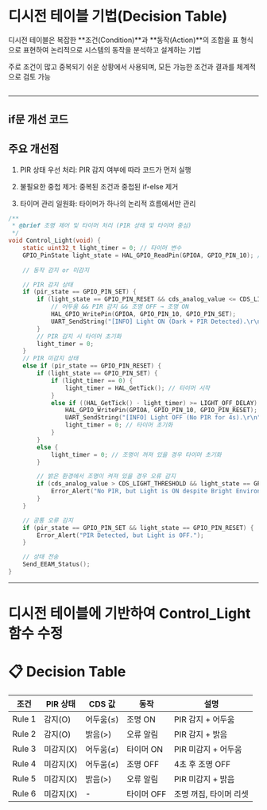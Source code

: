 # **디시전 테이블 기법(Decision Table)**

디시전 테이블은 복잡한 **조건(Condition)**과 **동작(Action)**의 조합을 표 형식으로 표현하여 논리적으로 시스템의 동작을 분석하고 설계하는 기법

주로 조건이 많고 중복되기 쉬운 상황에서 사용되며, 모든 가능한 조건과 결과를 체계적으로 검토 가능 

## 
-------------
## if문 개선 코드 

## 주요 개선점

1. PIR 상태 우선 처리: PIR 감지 여부에 따라 코드가 먼저 실행

2. 불필요한 중첩 제거: 중복된 조건과 중첩된 if-else 제거 

3. 타이머 관리 일원화: 타이머가 하나의 논리적 흐름에서만 관리

```c 
/**
 * @brief 조명 제어 및 타이머 처리 (PIR 상태 및 타이머 중심)
 */
void Control_Light(void) {
    static uint32_t light_timer = 0; // 타이머 변수
    GPIO_PinState light_state = HAL_GPIO_ReadPin(GPIOA, GPIO_PIN_10); // 현재 조명 상태
    
    // 동작 감지 or 미감지

    // PIR 감지 상태 
    if (pir_state == GPIO_PIN_SET) {
        if (light_state == GPIO_PIN_RESET && cds_analog_value <= CDS_LIGHT_THRESHOLD) {
            // 어두움 && PIR 감지 && 조명 OFF → 조명 ON
            HAL_GPIO_WritePin(GPIOA, GPIO_PIN_10, GPIO_PIN_SET);
            UART_SendString("[INFO] Light ON (Dark + PIR Detected).\r\n");
        }
        // PIR 감지 시 타이머 초기화
        light_timer = 0;
    }
    // PIR 미감지 상태
    else if (pir_state == GPIO_PIN_RESET) {
        if (light_state == GPIO_PIN_SET) {
            if (light_timer == 0) {
                light_timer = HAL_GetTick(); // 타이머 시작
            } 
            else if ((HAL_GetTick() - light_timer) >= LIGHT_OFF_DELAY) {
                HAL_GPIO_WritePin(GPIOA, GPIO_PIN_10, GPIO_PIN_RESET); // 조명 OFF
                UART_SendString("[INFO] Light OFF (No PIR for 4s).\r\n");
                light_timer = 0; // 타이머 초기화
            }
        } 
        else {
            light_timer = 0; // 조명이 꺼져 있을 경우 타이머 초기화
        }

        // 밝은 환경에서 조명이 켜져 있을 경우 오류 감지
        if (cds_analog_value > CDS_LIGHT_THRESHOLD && light_state == GPIO_PIN_SET) {
            Error_Alert("No PIR, but Light is ON despite Bright Environment.");
        }
    }

    // 공통 오류 감지
    if (pir_state == GPIO_PIN_SET && light_state == GPIO_PIN_RESET) {
        Error_Alert("PIR Detected, but Light is OFF.");
    }

    // 상태 전송
    Send_EEAM_Status();
}
```
---------

# **디시전 테이블에 기반하여 Control_Light 함수 수정** 


# 📋 Decision Table
| 조건       | PIR 상태 | CDS 값     | 동작       | 설명                 |
|------------|----------|-----------|-----------|---------------------- |
| Rule 1     | 감지(O)  | 어두움(≤) | 조명 ON   | PIR 감지 + 어두움       |
| Rule 2     | 감지(O)  | 밝음(>)   | 오류 알림 | PIR 감지 + 밝음         |
| Rule 3     | 미감지(X)| 어두움(≤) | 타이머 ON | PIR 미감지 + 어두움      |
| Rule 4     | 미감지(X)| 어두움(≤) | 조명 OFF  | 4초 후 조명 OFF         |
| Rule 5     | 미감지(X)| 밝음(>)   | 오류 알림 | PIR 미감지 + 밝음       |
| Rule 6     | 미감지(X)| -         | 타이머 OFF| 조명 꺼짐, 타이머 리셋  |
